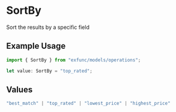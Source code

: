 # SortBy

Sort the results by a specific field

## Example Usage

```typescript
import { SortBy } from "exfunc/models/operations";

let value: SortBy = "top_rated";
```

## Values

```typescript
"best_match" | "top_rated" | "lowest_price" | "highest_price"
```
